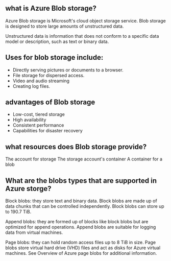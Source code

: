 ## what is Azure Blob storage?
Azure Blob storage is Microsoft's cloud object storage service. Blob storage is designed to store large amounts of unstructured data.

Unstructured data is information that does not conform to a specific data model or description, such as text or binary data.


## Uses for blob storage include:
- Directly serving pictures or documents to a browser.
- File storage for dispersed access.
- Video and audio streaming
- Creating log files.

## advantages of Blob storage
- Low-cost, tiered storage 
- High availability 
- Consistent performance
- Capabilities for disaster recovery

## what resources does Blob storage provide?

The account for storage
The storage account's container
A container for a blob

## What are the blobs types that are supported in Azure storge?
Block blobs: they store text and binary data. Block blobs are made up of data chunks that can be controlled independently. Block blobs can store up to 190.7 TiB.

Append blobs: they are formed up of blocks like block blobs but are optimized for append operations. Append blobs are suitable for logging data from virtual machines.

Page blobs: they can hold random access files up to 8 TiB in size. Page blobs store virtual hard drive (VHD) files and act as disks for Azure virtual machines. See Overview of Azure page blobs for additional information.
